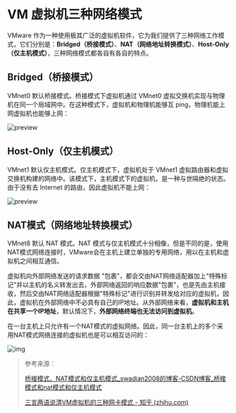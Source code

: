 # VM 虚拟机三种网络模式

VMware 作为一种使用极其广泛的虚拟机软件，它为我们提供了三种网络工作模式，它们分别是：**Bridged（桥接模式）**、**NAT（网络地址转换模式）**、**Host-Only（仅主机模式）**，三种网络模式都各自有各自的特点。

## Bridged（桥接模式）

VMnet0 默认桥接模式。桥接模式下虚拟机通过 VMnet0 虚拟交换机实现与物理机在同一个局域网中。在这种模式下，虚拟机和物理机能够互 ping，物理机能上网虚拟机也能够上网：

![preview](https://pic.try-hard.cn/blog/v2-9975d183a80007222385916b434181f2_r.jpg)

## Host-Only（仅主机模式）

VMnet1 默认仅主机模式。仅主机模式下，虚拟机处于 VMnet1 虚拟路由器和虚拟交换机构建的网络中。该模式下，主机模式下的虚拟机，是一种与世隔绝的状态。由于没有去 Internet 的路由，因此虚拟机不能上网：

![preview](https://pic.try-hard.cn/blog/v2-360f997cae7fec29a31ca93bae53080b_r.jpg)

## NAT模式（网络地址转换模式）

VMnet8 默认 NAT 模式。NAT 模式与仅主机模式十分相像，但是不同的是，使用NAT模式网络连接时，VMware会在主机上建立单独的专用网络，用以在主机和虚拟机之间相互通信。

虚拟机向外部网络发送的请求数据 "包裹"，都会交由NAT网络适配器加上"特殊标记"并以主机的名义转发出去，外部网络返回的响应数据"包裹"，也是先由主机接收，然后交由NAT网络适配器根据"特殊标记"进行识别并转发给对应的虚拟机，因此，虚拟机在外部网络中不必具有自己的IP地址。从外部网络来看，**虚拟机和主机在共享一个IP地址**，默认情况下，**外部网络终端也无法访问到虚拟机**。

在一台主机上只允许有一个NAT模式的虚拟网络。因此，同一台主机上的多个采用NAT模式网络连接的虚拟机也是可以相互访问的：

![img](https://pic.try-hard.cn/blog/v2-2c4cf8aeb89d041dde166c8e949b8570_1440w.jpg)

> 参考来源：
>
> [桥接模式、NAT模式和仅主机模式_swadian2008的博客-CSDN博客_桥接模式和nat模式和仅主机模式](https://blog.csdn.net/swadian2008/article/details/109518783)
>
> [三言两语说清VM虚拟机的三种网卡模式 - 知乎 (zhihu.com)](https://zhuanlan.zhihu.com/p/98548852)